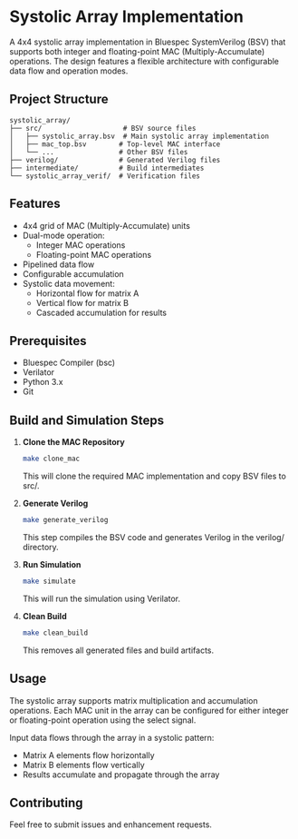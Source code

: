 # Systolic Array Implementation

A 4x4 systolic array implementation in Bluespec SystemVerilog (BSV) that supports both integer and floating-point MAC (Multiply-Accumulate) operations. The design features a flexible architecture with configurable data flow and operation modes.

## Project Structure

```
systolic_array/
├── src/                    # BSV source files
│   ├── systolic_array.bsv  # Main systolic array implementation
│   ├── mac_top.bsv        # Top-level MAC interface
│   └── ...                # Other BSV files
├── verilog/               # Generated Verilog files
├── intermediate/          # Build intermediates
└── systolic_array_verif/  # Verification files
```

## Features

- 4x4 grid of MAC (Multiply-Accumulate) units
- Dual-mode operation:
  - Integer MAC operations
  - Floating-point MAC operations
- Pipelined data flow
- Configurable accumulation
- Systolic data movement:
  - Horizontal flow for matrix A
  - Vertical flow for matrix B
  - Cascaded accumulation for results

## Prerequisites

- Bluespec Compiler (bsc)
- Verilator
- Python 3.x
- Git

## Build and Simulation Steps

1. **Clone the MAC Repository**
   ```bash
   make clone_mac
   ```
   This will clone the required MAC implementation and copy BSV files to src/.

2. **Generate Verilog**
   ```bash
   make generate_verilog
   ```
   This step compiles the BSV code and generates Verilog in the verilog/ directory.

3. **Run Simulation**
   ```bash
   make simulate
   ```
   This will run the simulation using Verilator.

4. **Clean Build**
   ```bash
   make clean_build
   ```
   This removes all generated files and build artifacts.

## Usage

The systolic array supports matrix multiplication and accumulation operations. Each MAC unit in the array can be configured for either integer or floating-point operation using the select signal.

Input data flows through the array in a systolic pattern:
- Matrix A elements flow horizontally
- Matrix B elements flow vertically
- Results accumulate and propagate through the array

## Contributing

Feel free to submit issues and enhancement requests.